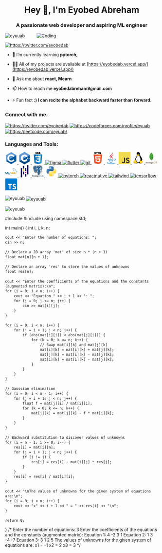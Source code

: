 
<h1 align="center">Hey 👋, I'm Eyobed Abreham</h1>
<h3 align="center">A passionate web developer and aspiring ML engineer</h3>
<img align = "right" alt = "Coding" width = "400" src="[https://i.gifer.com/VJl.gif](https://as2.ftcdn.net/v2/jpg/01/65/71/33/1000_F_165713359_JlPpdh8a8xrNTZj6G5Rm97vRcW2xoeBy.jpg)"


<p align="left"> <img src="https://komarev.com/ghpvc/?username=eyuuab&label=Profile%20views&color=0e75b6&style=flat" alt="eyuuab" /> </p>

<p align="left"> <a href="https://twitter.com/https://twitter.com/eyobedab" target="blank"><img src="https://img.shields.io/twitter/follow/https://twitter.com/eyobedab?logo=twitter&style=for-the-badge" alt="https://twitter.com/eyobedab" /></a> </p>

- 🌱 I’m currently learning **pytorch,**

- 👨‍💻 All of my projects are available at [https://eyobedab.vercel.app/](https://eyobedab.vercel.app/)

- 💬 Ask me about **react, Mearn**

- 📫 How to reach me **eyobedabreham9gmail.com**

- ⚡ Fun fact **:) I can recite the alphabet backward faster than forward.**

<h3 align="left">Connect with me:</h3>
<p align="left">
<a href="https://twitter.com/https://twitter.com/eyobedab" target="blank"><img align="center" src="https://raw.githubusercontent.com/rahuldkjain/github-profile-readme-generator/master/src/images/icons/Social/twitter.svg" alt="https://twitter.com/eyobedab" height="30" width="40" /></a>
<a href="https://codeforces.com/profile/https://codeforces.com/profile/eyuab" target="blank"><img align="center" src="https://raw.githubusercontent.com/rahuldkjain/github-profile-readme-generator/master/src/images/icons/Social/codeforces.svg" alt="https://codeforces.com/profile/eyuab" height="30" width="40" /></a>
<a href="https://www.leetcode.com/https://leetcode.com/eyuab/" target="blank"><img align="center" src="https://raw.githubusercontent.com/rahuldkjain/github-profile-readme-generator/master/src/images/icons/Social/leet-code.svg" alt="https://leetcode.com/eyuab/" height="30" width="40" /></a>
</p>

<h3 align="left">Languages and Tools:</h3>
<p align="left"> <a href="https://www.cprogramming.com/" target="_blank" rel="noreferrer"> <img src="https://raw.githubusercontent.com/devicons/devicon/master/icons/c/c-original.svg" alt="c" width="40" height="40"/> </a> <a href="https://www.w3schools.com/cpp/" target="_blank" rel="noreferrer"> <img src="https://raw.githubusercontent.com/devicons/devicon/master/icons/cplusplus/cplusplus-original.svg" alt="cplusplus" width="40" height="40"/> </a> <a href="https://www.w3schools.com/css/" target="_blank" rel="noreferrer"> <img src="https://raw.githubusercontent.com/devicons/devicon/master/icons/css3/css3-original-wordmark.svg" alt="css3" width="40" height="40"/> </a> <a href="https://www.figma.com/" target="_blank" rel="noreferrer"> <img src="https://www.vectorlogo.zone/logos/figma/figma-icon.svg" alt="figma" width="40" height="40"/> </a> <a href="https://flutter.dev" target="_blank" rel="noreferrer"> <img src="https://www.vectorlogo.zone/logos/flutterio/flutterio-icon.svg" alt="flutter" width="40" height="40"/> </a> <a href="https://git-scm.com/" target="_blank" rel="noreferrer"> <img src="https://www.vectorlogo.zone/logos/git-scm/git-scm-icon.svg" alt="git" width="40" height="40"/> </a> <a href="https://www.w3.org/html/" target="_blank" rel="noreferrer"> <img src="https://raw.githubusercontent.com/devicons/devicon/master/icons/html5/html5-original-wordmark.svg" alt="html5" width="40" height="40"/> </a> <a href="https://www.java.com" target="_blank" rel="noreferrer"> <img src="https://raw.githubusercontent.com/devicons/devicon/master/icons/java/java-original.svg" alt="java" width="40" height="40"/> </a> <a href="https://developer.mozilla.org/en-US/docs/Web/JavaScript" target="_blank" rel="noreferrer"> <img src="https://raw.githubusercontent.com/devicons/devicon/master/icons/javascript/javascript-original.svg" alt="javascript" width="40" height="40"/> </a> <a href="https://www.linux.org/" target="_blank" rel="noreferrer"> <img src="https://raw.githubusercontent.com/devicons/devicon/master/icons/linux/linux-original.svg" alt="linux" width="40" height="40"/> </a> <a href="https://www.mongodb.com/" target="_blank" rel="noreferrer"> <img src="https://raw.githubusercontent.com/devicons/devicon/master/icons/mongodb/mongodb-original-wordmark.svg" alt="mongodb" width="40" height="40"/> </a> <a href="https://www.mysql.com/" target="_blank" rel="noreferrer"> <img src="https://raw.githubusercontent.com/devicons/devicon/master/icons/mysql/mysql-original-wordmark.svg" alt="mysql" width="40" height="40"/> </a> <a href="https://pandas.pydata.org/" target="_blank" rel="noreferrer"> <img src="https://raw.githubusercontent.com/devicons/devicon/2ae2a900d2f041da66e950e4d48052658d850630/icons/pandas/pandas-original.svg" alt="pandas" width="40" height="40"/> </a> <a href="https://www.postgresql.org" target="_blank" rel="noreferrer"> <img src="https://raw.githubusercontent.com/devicons/devicon/master/icons/postgresql/postgresql-original-wordmark.svg" alt="postgresql" width="40" height="40"/> </a> <a href="https://www.python.org" target="_blank" rel="noreferrer"> <img src="https://raw.githubusercontent.com/devicons/devicon/master/icons/python/python-original.svg" alt="python" width="40" height="40"/> </a> <a href="https://pytorch.org/" target="_blank" rel="noreferrer"> <img src="https://www.vectorlogo.zone/logos/pytorch/pytorch-icon.svg" alt="pytorch" width="40" height="40"/> </a> <a href="https://reactnative.dev/" target="_blank" rel="noreferrer"> <img src="https://reactnative.dev/img/header_logo.svg" alt="reactnative" width="40" height="40"/> </a> <a href="https://tailwindcss.com/" target="_blank" rel="noreferrer"> <img src="https://www.vectorlogo.zone/logos/tailwindcss/tailwindcss-icon.svg" alt="tailwind" width="40" height="40"/> </a> <a href="https://www.tensorflow.org" target="_blank" rel="noreferrer"> <img src="https://www.vectorlogo.zone/logos/tensorflow/tensorflow-icon.svg" alt="tensorflow" width="40" height="40"/> </a> <a href="https://www.typescriptlang.org/" target="_blank" rel="noreferrer"> <img src="https://raw.githubusercontent.com/devicons/devicon/master/icons/typescript/typescript-original.svg" alt="typescript" width="40" height="40"/> </a> </p>

<p><img align="left" src="https://github-readme-stats.vercel.app/api/top-langs?username=eyuuab&show_icons=true&locale=en&layout=compact" alt="eyuuab" /></p>

<p>&nbsp;<img align="center" src="https://github-readme-stats.vercel.app/api?username=eyuuab&show_icons=true&locale=en" alt="eyuuab" /></p>

<p><img align="center" src="https://github-readme-streak-stats.herokuapp.com/?user=eyuuab&" alt="eyuuab" /></p>
#include <iostream>
#include <cmath>
using namespace std;

int main() {
    int i, j, k, n;

    cout << "Enter the number of equations: ";
    cin >> n;

    // Declare a 2D array 'mat' of size n * (n + 1)
    float mat[n][n + 1];

    // Declare an array 'res' to store the values of unknowns
    float res[n];

    cout << "Enter the coefficients of the equations and the constants (augmented matrix):\n";
    for (i = 0; i < n; i++) {
        cout << "Equation " << i + 1 << ": ";
        for (j = 0; j <= n; j++) {
            cin >> mat[i][j];
        }
    }

    for (i = 0; i < n; i++) {
        for (j = i + 1; j < n; j++) {
            if (abs(mat[i][i]) < abs(mat[j][i])) {
                for (k = 0; k <= n; k++) {
                    // Swap mat[i][k] and mat[j][k]
                    mat[i][k] = mat[i][k] + mat[j][k];
                    mat[j][k] = mat[i][k] - mat[j][k];
                    mat[i][k] = mat[i][k] - mat[j][k];
                }
            }
        }
    }

    // Gaussian elimination
    for (i = 0; i < n - 1; i++) {
        for (j = i + 1; j < n; j++) {
            float f = mat[j][i] / mat[i][i];
            for (k = 0; k <= n; k++) {
                mat[j][k] = mat[j][k] - f * mat[i][k];
            }
        }
    }

    // Backward substitution to discover values of unknowns
    for (i = n - 1; i >= 0; i--) {
        res[i] = mat[i][n];
        for (j = i + 1; j < n; j++) {
            if (i != j) {
                res[i] = res[i] - mat[i][j] * res[j];
            }
        }
        res[i] = res[i] / mat[i][i];
    }

    cout << "\nThe values of unknowns for the given system of equations are:\n";
    for (i = 0; i < n; i++) {
        cout << "x" << i + 1 << " = " << res[i] << "\n";
    }

    return 0;
}
/*
Enter the number of equations: 3
Enter the coefficients of the equations and the constants (augmented matrix):
Equation 1: 4 -2 3 1
Equation 2: 1 3 -4 -7
Equation 3: 3 1 2 5
The values of unknowns for the given system of equations are:
x1 = -1
x2 = 2
x3 = 3
*/
